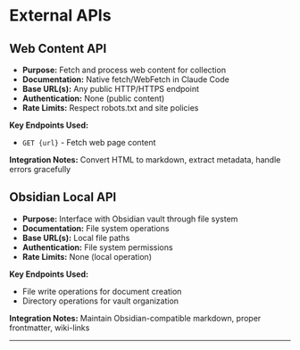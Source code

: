 # **External APIs**

## **Web Content API**
- **Purpose:** Fetch and process web content for collection
- **Documentation:** Native fetch/WebFetch in Claude Code
- **Base URL(s):** Any public HTTP/HTTPS endpoint
- **Authentication:** None (public content)
- **Rate Limits:** Respect robots.txt and site policies

**Key Endpoints Used:**
- `GET {url}` - Fetch web page content

**Integration Notes:** Convert HTML to markdown, extract metadata, handle errors gracefully

## **Obsidian Local API**
- **Purpose:** Interface with Obsidian vault through file system
- **Documentation:** File system operations
- **Base URL(s):** Local file paths
- **Authentication:** File system permissions
- **Rate Limits:** None (local operation)

**Key Endpoints Used:**
- File write operations for document creation
- Directory operations for vault organization

**Integration Notes:** Maintain Obsidian-compatible markdown, proper frontmatter, wiki-links

---

